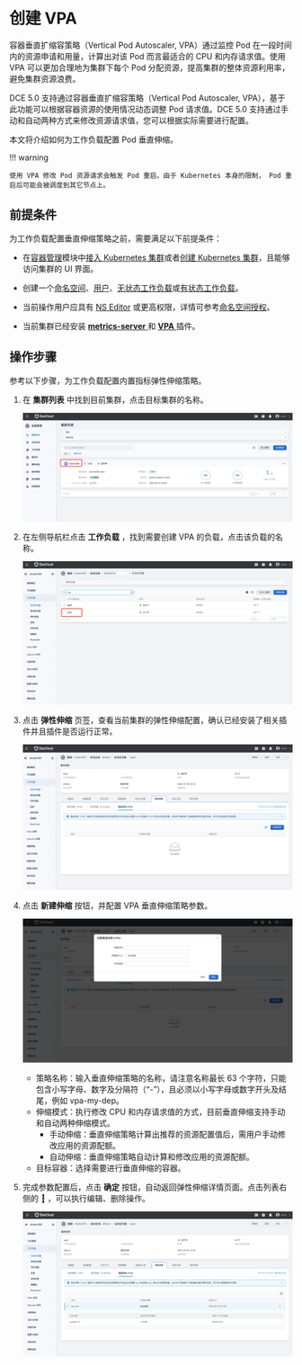 # 创建 VPA

容器垂直扩缩容策略（Vertical Pod Autoscaler, VPA）通过监控 Pod 在一段时间内的资源申请和用量，计算出对该 Pod 而言最适合的 CPU 和内存请求值。使用 VPA 可以更加合理地为集群下每个 Pod 分配资源，提高集群的整体资源利用率，避免集群资源浪费。

DCE 5.0 支持通过容器垂直扩缩容策略（Vertical Pod Autoscaler, VPA），基于此功能可以根据容器资源的使用情况动态调整 Pod 请求值。DCE 5.0 支持通过手动和自动两种方式来修改资源请求值，您可以根据实际需要进行配置。

本文将介绍如何为工作负载配置 Pod 垂直伸缩。

!!! warning

    使用 VPA 修改 Pod 资源请求会触发 Pod 重启。由于 Kubernetes 本身的限制， Pod 重启后可能会被调度到其它节点上。

## 前提条件

为工作负载配置垂直伸缩策略之前，需要满足以下前提条件：

- 在[容器管理](../../intro/index.md)模块中[接入 Kubernetes 集群](../clusters/integrate-cluster.md)或者[创建 Kubernetes 集群](../clusters/create-cluster.md)，且能够访问集群的 UI 界面。

- 创建一个[命名空间](../namespaces/createns.md)、[用户](../../../ghippo/user-guide/access-control/user.md)、[无状态工作负载](../workloads/create-deployment.md)或[有状态工作负载](../workloads/create-statefulset.md)。

- 当前操作用户应具有 [NS Editor](../permissions/permission-brief.md#ns-editor) 或更高权限，详情可参考[命名空间授权](../namespaces/createns.md)。

- 当前集群已经安装 [ __metrics-server__ ](install-metrics-server.md) 和 [ __VPA__ ](install-vpa.md) 插件。

## 操作步骤

参考以下步骤，为工作负载配置内置指标弹性伸缩策略。

1. 在 __集群列表__ 中找到目前集群，点击目标集群的名称。

    ![集群详情](images/create-vpa-01.png)

2. 在左侧导航栏点击 __工作负载__ ，找到需要创建 VPA 的负载，点击该负载的名称。

    ![工作负载](images/create-vpa-02.png)
3. 点击 __弹性伸缩__ 页签，查看当前集群的弹性伸缩配置，确认已经安装了相关插件并且插件是否运行正常。

    ![垂直伸缩](images/create-vpa-03.png)

4. 点击 __新建伸缩__ 按钮，并配置 VPA 垂直伸缩策略参数。

    ![新建伸缩](images/create-vpa-04.png)

    - 策略名称：输入垂直伸缩策略的名称，请注意名称最长 63 个字符，只能包含小写字母、数字及分隔符（“-”），且必须以小写字母或数字开头及结尾，例如 vpa-my-dep。
    - 伸缩模式：执行修改 CPU 和内存请求值的方式，目前垂直伸缩支持手动和自动两种伸缩模式。
        - 手动伸缩：垂直伸缩策略计算出推荐的资源配置值后，需用户手动修改应用的资源配额。
        - 自动伸缩：垂直伸缩策略自动计算和修改应用的资源配额。
    - 目标容器：选择需要进行垂直伸缩的容器。

5. 完成参数配置后，点击 __确定__ 按钮，自动返回弹性伸缩详情页面。点击列表右侧的 __┇__ ，可以执行编辑、删除操作。

    ![工作负载](images/create-vpa-05.png)
